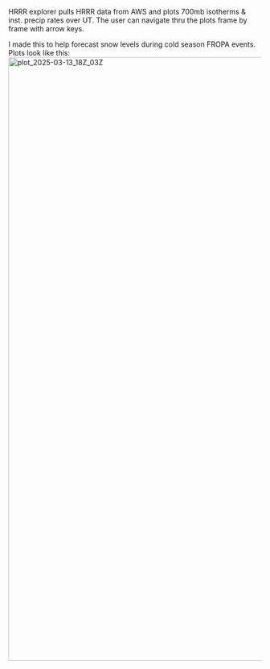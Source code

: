 HRRR explorer pulls HRRR data from AWS and plots 700mb isotherms & inst. precip rates over UT. The user can navigate thru the plots frame by frame with arrow keys. 

I made this to help forecast snow levels during cold season FROPA events. Plots look like this: 
<img width="1500" height="1200" alt="plot_2025-03-13_18Z_03Z" src="https://github.com/user-attachments/assets/37976594-0b48-4fa1-ba4e-c189af9b0995" />


